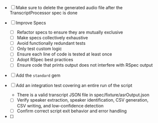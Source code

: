- [ ] Make sure to delete the generated audio file after the TranscriptProcessor spec is done

- [ ] Improve Specs
  - [ ] Refactor specs to ensure they are mutually exclusive
  - [ ] Make specs collectively exhaustive
  - [ ] Avoid functionally redundant tests
  - [ ] Only test custom logic
  - [ ] Ensure each line of code is tested at least once
  - [ ] Adopt RSpec best practices
  - [ ] Ensure code that prints output does not interfere with RSpec output

- [ ] Add the `standard` gem

- [ ] Add an integration test covering an entire run of the script
  - There is a valid transcript JSON file in spec/fixture/asrOutput.json
  - [ ] Verify speaker extraction, speaker identification, CSV generation, CSV writing, and low-confidence detection
  - [ ] Confirm correct script exit behavior and error handling

- [ ] 
